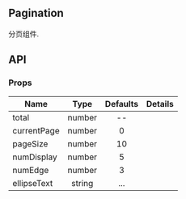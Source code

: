 ## Pagination 

分页组件.

## API

### Props

|  **Name**  | **Type**        | **Defaults**  | **Details**  |
| ------------- |:-------------:|:-----:|:-------------:|
| total         | number|    --       |          |
| currentPage  | number          |   0 |           |
| pageSize | number            | 10   |        |
| numDisplay | number| 5 ||
| numEdge | number| 3 ||
| ellipseText | string| ... ||